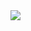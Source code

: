
<img src= "https://github.com/DevPedroSantos/Pokedex/assets/102003471/34bf2655-9c89-4f1f-853d-df4497319255" />
